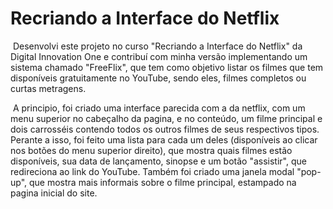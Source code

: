 # Recriando a Interface do Netflix

​	Desenvolvi este projeto no curso "Recriando a Interface do Netflix" da Digital Innovation One e contribuí com minha versão implementando um sistema chamado "FreeFlix", que tem como objetivo listar os filmes que tem disponíveis gratuitamente no YouTube, sendo eles, filmes completos ou curtas metragens. 

​	A principio, foi criado uma interface parecida com a da netflix, com um menu superior no cabeçalho da pagina, e no conteúdo, um filme principal e dois carrosséis contendo todos os outros filmes de seus respectivos tipos. Perante a isso, foi feito uma lista para cada um deles (disponíveis ao clicar nos botões do menu superior direito), que mostra quais filmes estão disponíveis, sua data de lançamento, sinopse e um botão "assistir", que redireciona ao link do YouTube.  Também foi criado uma janela modal "pop-up", que mostra mais informais sobre o filme principal, estampado na pagina inicial do site.  

